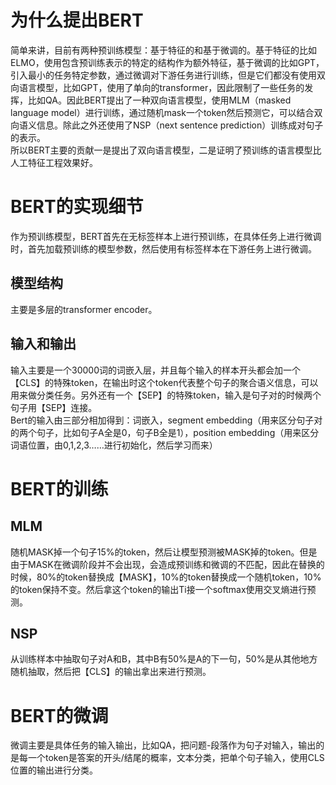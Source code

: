 # 为什么提出BERT
简单来讲，目前有两种预训练模型：基于特征的和基于微调的。基于特征的比如ELMO，使用包含预训练表示的特定的结构作为额外特征，基于微调的比如GPT，引入最小的任务特定参数，通过微调对下游任务进行训练，但是它们都没有使用双向语言模型，比如GPT，使用了单向的transformer，因此限制了一些任务的发挥，比如QA。因此BERT提出了一种双向语言模型，使用MLM（masked language model）进行训练，通过随机mask一个token然后预测它，可以结合双向语义信息。除此之外还使用了NSP（next sentence prediction）训练成对句子的表示。<br>
所以BERT主要的贡献一是提出了双向语言模型，二是证明了预训练的语言模型比人工特征工程效果好。<br>
# BERT的实现细节
作为预训练模型，BERT首先在无标签样本上进行预训练，在具体任务上进行微调时，首先加载预训练的模型参数，然后使用有标签样本在下游任务上进行微调。<br>
## 模型结构
主要是多层的transformer encoder。<br>
## 输入和输出
输入主要是一个30000词的词嵌入层，并且每个输入的样本开头都会加一个【CLS】的特殊token，在输出时这个token代表整个句子的聚合语义信息，可以用来做分类任务。另外还有一个【SEP】的特殊token，输入是句子对的时候两个句子用【SEP】连接。<br>
Bert的输入由三部分相加得到：词嵌入，segment embedding（用来区分句子对的两个句子，比如句子A全是0，句子B全是1），position embedding（用来区分词语位置，由0,1,2,3……进行初始化，然后学习而来）<br>
# BERT的训练
## MLM
随机MASK掉一个句子15%的token，然后让模型预测被MASK掉的token。但是由于MASK在微调阶段并不会出现，会造成预训练和微调的不匹配，因此在替换的时候，80%的token替换成【MASK】，10%的token替换成一个随机token，10%的token保持不变。然后拿这个token的输出Ti接一个softmax使用交叉熵进行预测。
## NSP
从训练样本中抽取句子对A和B，其中B有50%是A的下一句，50%是从其他地方随机抽取，然后把【CLS】的输出拿出来进行预测。
# BERT的微调
微调主要是具体任务的输入输出，比如QA，把问题-段落作为句子对输入，输出的是每一个token是答案的开头/结尾的概率，文本分类，把单个句子输入，使用CLS位置的输出进行分类。
